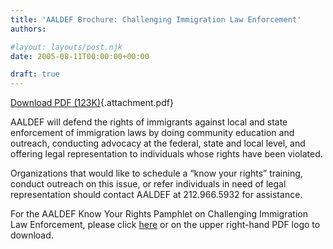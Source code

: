 ```yaml
---
title: 'AALDEF Brochure: Challenging Immigration Law Enforcement'
authors: 

#layout: layouts/post.njk
date: 2005-08-11T00:00:00+00:00

draft: true
---
```


[Download PDF (123K)][1]{.attachment.pdf}

AALDEF will defend the rights of immigrants against local and state enforcement of immigration laws by doing community education and outreach, conducting advocacy at the federal, state and local level, and offering legal representation to individuals whose rights have been violated.

Organizations that would like to schedule a “know your rights” training, conduct outreach on this issue, or refer individuals in need of legal representation should contact AALDEF at 212.966.5932 for assistance.

For the AALDEF Know Your Rights Pamphlet on Challenging Immigration Law Enforcement, please click [here][2] or on the upper right-hand PDF logo to download.

[1]: /missing/2005-08-11_146_AALDEFBrochure.pdf

[2]: (/uploads/pdf/localenforcementpamphlet.pdf)
